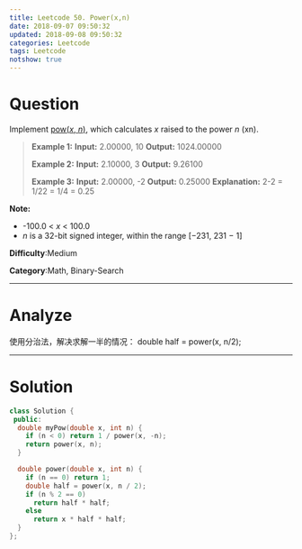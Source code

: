 ```yaml
---
title: Leetcode 50. Power(x,n)
date: 2018-09-07 09:50:32
updated: 2018-09-08 09:50:32
categories: Leetcode
tags: Leetcode
notshow: true
---
```


# Question

Implement  [pow(_x_,  _n_)](http://www.cplusplus.com/reference/valarray/pow/), which calculates _x_  raised to the power  _n_  (xn).

> **Example 1:**
> **Input:** 2.00000, 10
> **Output:** 1024.00000
> 
> **Example 2:**
> **Input:** 2.10000, 3
> **Output:** 9.26100
>
> **Example 3:**
> **Input:** 2.00000, -2
> **Output:** 0.25000
> **Explanation:** 2-2 = 1/22 = 1/4 = 0.25

**Note:**
- -100.0 <  _x_  < 100.0
- _n_  is a 32-bit signed integer, within the range [−231, 231 − 1]

**Difficulty**:Medium

**Category**:Math, Binary-Search

<!-- more -->

------------

# Analyze

使用分治法，解决求解一半的情况： double half = power(x, n/2);

------------

# Solution

```c++
class Solution {
 public:
  double myPow(double x, int n) {
    if (n < 0) return 1 / power(x, -n);
    return power(x, n);
  }

  double power(double x, int n) {
    if (n == 0) return 1;
    double half = power(x, n / 2);
    if (n % 2 == 0)
      return half * half;
    else
      return x * half * half;
  }
};
```